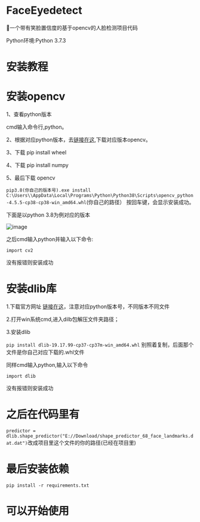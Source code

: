 # FaceEyedetect

🐼一个带有笑脸置信度的基于opencv的人脸检测项目代码

Python环境:Python 3.7.3

# 安装教程

# 安装opencv

1、查看python版本

cmd输入命令行,python。

2、根据对应python版本，去[链接在这](https://www.lfd.uci.edu/~gohlke/pythonlibs/),下载对应版本opencv。


3、下载 pip install wheel

4、下载 pip install numpy

5、最后下载 opencv

```pip3.8(你自己的版本号).exe install C:\Users\\AppData\Local\Programs\Python\Python38\Scripts\opencv_python-4.5.5-cp38-cp38-win_amd64.whl```(你自己的路径）
按回车键，会显示安装成功。

下面是以python 3.8为例对应的版本

![image](https://user-images.githubusercontent.com/93638514/222913425-b59ba53c-7880-4278-8ec1-f6ce0a68d999.png)

之后cmd输入python并输入以下命令:

```import cv2```

没有报错则安装成功

# 安装dlib库

1.下载官方网址 [链接在这](http://dlib.net/)，注意对应python版本号，不同版本不同文件

2.打开win系统cmd,进入dilb包解压文件夹路径；

3.安装dlib

```pip install dlib-19.17.99-cp37-cp37m-win_amd64.whl``` 别照着复制，后面那个文件是你自己对应下载的.whl文件

同样cmd输入python,输入以下命令

```import dlib```
   
 没有报错则安装成功

# 之后在代码里有

```predictor = dlib.shape_predictor("E://Download/shape_predictor_68_face_landmarks.dat.dat")```改成项目里这个文件的你的路径(已经在项目里)

# 最后安装依赖

```pip install -r requirements.txt```

# 可以开始使用





